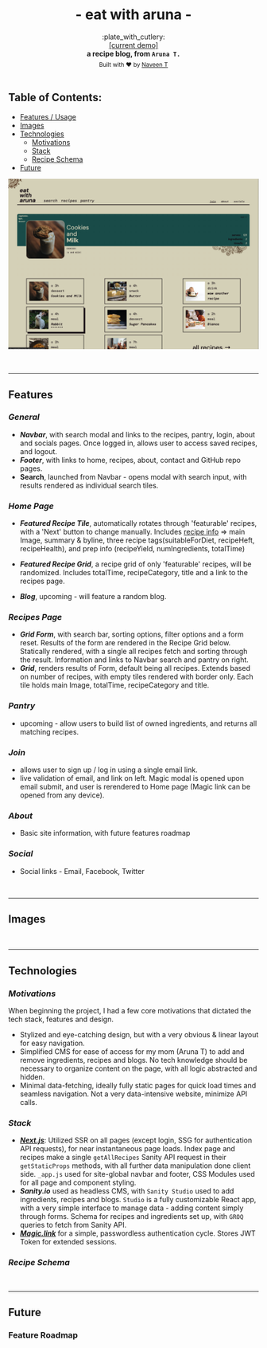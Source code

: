 <h1 align='center'>- eat with aruna -</h1>
<!-- ### recipes, blogs and more from ___Aruna T___. -->

<div align="center">
    :plate_with_cutlery:
</div>
<div align="center">
    <a href="https://eatwitharuna-dev.vercel.app/" /> [current demo] </a>
</div>
<div align="center">
  <strong>a recipe blog, from <code>Aruna T.</code></strong>
</div>

<div align="center">
  <sub>Built with ❤︎ by
  <a href="https://www.linkedin.com/in/helloitsnaveen/">Naveen T</a> 
</div>

<br />


## Table of Contents:
- [Features / Usage](#Features)
- [Images](#Images)
- [Technologies](#Technologies)
    - [Motivations](#Motivations)
    - [Stack](#Stack)
    - [Recipe Schema](#Schema)
- [Future](#Future)

![main](images/Main.png)

<br />


---
## Features
### ___General___
- ___Navbar___, with search modal and links to the recipes, pantry, login, about and socials pages. Once logged in, allows user to access saved recipes, and logout.
- ___Footer___, with links to home, recipes, about, contact and GitHub repo pages.
- __Search__, launched from Navbar - opens modal with search input, with results rendered as individual search tiles. 

### ___Home Page___
- ___Featured Recipe Tile___, automatically rotates through 'featurable' recipes, with a 'Next' button to change manually. Includes [recipe info](#schema) => main Image, summary & byline, three recipe tags(suitableForDiet, recipeHeft, recipeHealth), and prep info (recipeYield, numIngredients, totalTime)

- ___Featured Recipe Grid___, a recipe grid of only 'featurable' recipes, will be randomized. Includes totalTime, recipeCategory, title and a link to the recipes page.

- ___Blog___, upcoming - will feature a random blog.

### ___Recipes Page___
- ___Grid Form___, with search bar, sorting options, filter options and a form reset. Results of the form are rendered in the Recipe Grid below. Statically rendered, with a single all recipes fetch and sorting through the result. Information and links to Navbar search and pantry on right.
- ___Grid___, renders results of Form, default being all recipes. Extends based on number of recipes, with empty tiles rendered with border only. Each tile holds main Image, totalTime, recipeCategory and title.

### ___Pantry___
- upcoming - allow users to build list of owned ingredients, and returns all matching recipes.

### ___Join___
- allows user to sign up / log in using a single email link. 
- live validation of email, and link on left. Magic modal is opened upon email submit, and user is rerendered to Home page (Magic link can be opened from any device).

### ___About___
- Basic site information, with future features roadmap

### ___Social___
- Social links - Email, Facebook, Twitter
<br />

---
## Images 


<br />

---

## Technologies 

### ___Motivations___
When beginning the project, I had a few core motivations that dictated the tech stack, features and design. 
- Stylized and eye-catching design, but with a very obvious & linear layout for easy navigation.
- Simplified CMS for ease of access for my mom (Aruna T) to add and remove ingredients, recipes and blogs. No tech knowledge should be necessary to organize content on the page, with all logic abstracted and hidden. 
- Minimal data-fetching, ideally fully static pages for quick load times and seamless navigation. Not a very data-intensive website, minimize API calls. 

### ___Stack___
- ___[Next.js](next.js.org)___: Utilized SSR on all pages (except login, SSG for authentication API requests), for near instantaneous page loads. Index page and recipes make a single `getAllRecipes` Sanity API request in their `getStaticProps` methods, with all further data manipulation done client side. `_app.js` used for site-global navbar and footer, CSS Modules used for all page and component styling.
- ___Sanity.io___ used as headless CMS, with `Sanity Studio` used  to add ingredients, recipes and blogs. `Studio` is a fully customizable React app, with a very simple interface to manage data - adding content simply through forms. Schema for recipes and ingredients set up, with `GROQ` queries to fetch from Sanity API.
- ___[Magic.link](magic.link)___ for a simple, passwordless authentication cycle. Stores JWT Token for extended sessions.

### ___Recipe Schema___
<br />

---
## Future
### Feature Roadmap


<!-- ![index](images/Index.jpeg) -->


